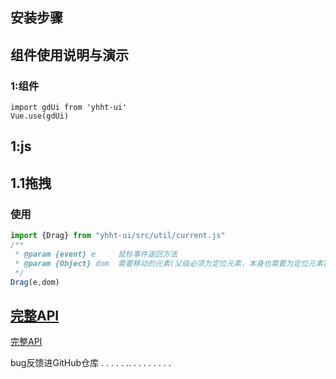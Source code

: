 <!--
 * @Author: daidai
 * @Date: 2021-09-16 09:20:55
 * @LastEditors: Please set LastEditors
 * @LastEditTime: 2023-01-03 14:47:11
 * @FilePath: \yhht-ui\yhht-ui\README.md
-->





## 安装步骤


## 组件使用说明与演示

### 1:组件

```vue
import gdUi from 'yhht-ui'
Vue.use(gdUi)

```

## 1:js

## 1.1拖拽

### 使用

```js
import {Drag} from "yhht-ui/src/util/current.js"
/**
 * @param {event} e     鼠标事件返回方法
 * @param {Object} dom  需要移动的元素(父级必须为定位元素，本身也需要为定位元素) 
 */
Drag(e,dom)
```



##  [完整API](http://www.eheretop.com:18080/yhht-ui/#/components/table-ele)
 [完整API](http://www.eheretop.com:18080/yhht-ui/#/components/table-ele)

bug反馈进GitHub仓库
.
.
.
.
.
..
.
.
.
.
.
.
.
.








